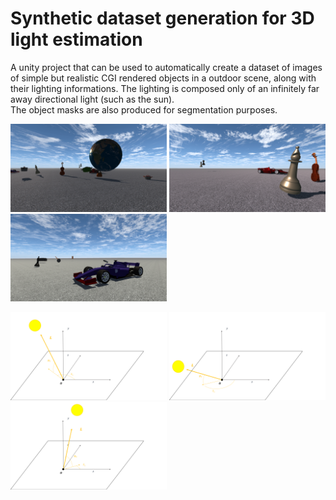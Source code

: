 # Synthetic dataset generation for 3D light estimation
A unity project that can be used to automatically create a dataset of images of simple but realistic CGI rendered objects in a outdoor scene, along with their lighting informations. The lighting is composed only of an infinitely far away directional light (such as the sun). </br>
The object masks are also produced for segmentation purposes.


<p float="center">
  <img src="./imgs/synth1.png" width="250" />
  <img src="./imgs/synth2.png" width="250" /> 
  <img src="./imgs/synth3.png" width="250" />
</p>

<p float="center">
  <img src="./imgs/light1.png" width="250" />
  <img src="./imgs/light2.png" width="250" /> 
  <img src="./imgs/light3.png" width="250" />
</p>


